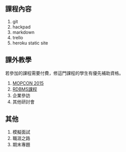 ## 課程內容

1. git
2. hackpad
3. markdown
4. trello
5. heroku static site

## 課外教學

若參加的課程需要付費，修這門課程的學生有優先補助資格。

1. [MOPCON 2015](http://mopcon.kktix.cc/events/2015-registration-student)
2. [RDBMS課程](https://www.facebook.com/events/853886477999933/)
3. 企業參訪
4. 其他研討會

## 其他

1. 模擬面試
2. 職涯之路
3. 期末專題
